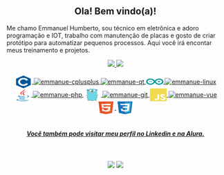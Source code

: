 <div align="center">
<h2>Ola! Bem vindo(a)!</h2>
</div>

Me chamo Emmanuel Humberto, sou técnico em eletrônica e adoro programação e IOT, trabalho com manutenção de placas e gosto de criar protótipo para automatizar pequenos processos. Aqui você irá encontar meus treinamento e projetos.

<div align="center">
  <a href="https://github.com/EmmanuelHumberto">
  <img height="180em" src="https://github-readme-stats.vercel.app/api?username=EmmanuelHumberto&show_icons=true&theme=radical&include_all_commits=true&count_private=true"/>
  <img height="180em" src="https://github-readme-stats.vercel.app/api/top-langs/?username=EmmanuelHumberto&layout=compact&langs_count=7&theme=highcontrast"/>
</div>
<div style="display:inline_block"align="center"><br>
  <img align="center" alt="emmanue-c" height="30" width="40" src="https://raw.githubusercontent.com/devicons/devicon/master/icons/c/c-plain.svg">
  <img align="center" alt="emmanue-cplusplus" height="30" width="40" src="https://cdn.jsdelivr.net/gh/devicons/devicon/icons/cplusplus/cplusplus-original.svg" />       
  <img align="center" alt="emmanue-qt" height="30" width="40"  src="https://cdn.jsdelivr.net/gh/devicons/devicon/icons/qt/qt-original.svg" />
  <img align="center" alt="emmanue-arduino" height="30" width="40" src="https://raw.githubusercontent.com/devicons/devicon/master/icons/arduino/arduino-original.svg">
  <img align="center" alt="emmanue-linux" height="30" width="40" src="https://cdn.jsdelivr.net/gh/devicons/devicon/icons/linux/linux-original.svg" />      
  <img align="center" alt="emmanue-java" height="30" width="40" src="https://raw.githubusercontent.com/devicons/devicon/master/icons/java/java-original.svg">
  <img align="center" alt="emmanue-php" height="30" width="40" src="https://cdn.jsdelivr.net/gh/devicons/devicon/icons/php/php-original.svg" />
  <img align="center" alt="emmanue-go" height="30" width="40" src="https://raw.githubusercontent.com/devicons/devicon/master/icons/go/go-original.svg">
  <img align="center" alt="emmanue-git" height="30" width="40" src="https://cdn.jsdelivr.net/gh/devicons/devicon/icons/git/git-original.svg" />       
  <img align="center" alt="emmanue-Js" height="30" width="40" src="https://raw.githubusercontent.com/devicons/devicon/master/icons/javascript/javascript-plain.svg">
  <img align="center" alt="emmanue-vue" height="30" width="40"  src="https://cdn.jsdelivr.net/gh/devicons/devicon/icons/vuejs/vuejs-original-wordmark.svg">
  <img align="center" alt="emmanue-HTML" height="30" width="40" src="https://raw.githubusercontent.com/devicons/devicon/master/icons/html5/html5-original.svg">
  <img align="center" alt="emmanue-CSS" height="30" width="40" src="https://raw.githubusercontent.com/devicons/devicon/master/icons/css3/css3-original.svg">
</div>

<div style="display:inline_block"align="center"><br>

<h5>Você também pode visitar meu perfil no Linkedin e na Alura.</h5><br>
 
  <a href="https://www.linkedin.com/in/emmanuel-humberto/" target="_blank"><img src="https://img.shields.io/badge/-LinkedIn-%230077B5?style=for-the-badge&logo=linkedin&logoColor=white" target="_blank"></a>
  <a href="https://cursos.alura.com.br/user/emmanuel-humberto/" target="_blank"><img src="https://img.shields.io/badge/-Alura-%230077B5?style=for-the-badge&logo=Alura&logoColor=white" target="_blank"></a> 
</div>



